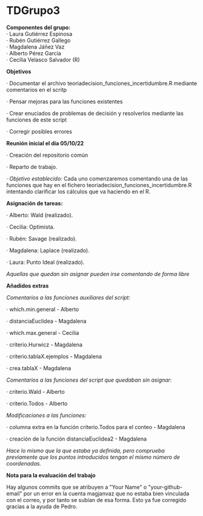# TDGrupo3
**Componentes del grupo:**    
· Laura Gutiérrez Espinosa  
· Rubén Gutiérrez Gallego  
· Magdalena Jáñez Vaz  
· Alberto Pérez García  
· Cecilia Velasco Salvador (R)  

**Objetivos**

· Documentar el archivo teoriadecision_funciones_incertidumbre.R mediante comentarios en el scritp

· Pensar mejoras para las funciones existentes

· Crear enuciados de problemas de decisión y resolverlos mediante las funciones de este script

· Corregir posibles errores


**Reunión inicial el día 05/10/22**

· Creación del repositorio común

· Reparto de trabajo.

· *Objetivo establecido:* Cada uno comenzaremos comentando una de las funciones que hay en el fichero teoriadecision_funciones_incertidumbre.R intentando clarificar los cálculos que va haciendo en el R.

**Asignación de tareas:**

· Alberto: Wald (realizado).

· Cecilia: Optimista. 

· Rubén: Savage (realizado). 

· Magdalena: Laplace (realizado). 

· Laura: Punto Ideal (realizado). 

*Aquellas que quedan sin asignar pueden irse comentando de forma libre*


**Añadidos extras**

*Comentarios a las funciones auxiliares del script:*

· which.min.general - Alberto

· distanciaEuclidea - Magdalena

· which.max.general - Cecilia

· criterio.Hurwicz - Magdalena

· criterio.tablaX.ejemplos - Magdalena

· crea.tablaX - Magdalena


*Comentarios a las funciones del script que quedaban sin asignar:*

· criterio.Wald - Alberto

· criterio.Todos - Alberto


*Modificaciones a las funciones:*

· columna extra en la función criterio.Todos para el conteo - Magdalena

· creación de la función distanciaEuclidea2 - Magdalena

*Hace lo mismo que la que estaba ya definida, pero comprueba previamente que los puntos introducidos tengan el mismo número de coordenadas.*

**Nota para la evaluación del trabajo**

Hay algunos commits que se atribuyen a "Your Name" o "your-github-email" por un error en la cuenta magjanvaz que no estaba bien vinculada con el correo, y por tanto se subían de esa forma. Esto ya fue corregido gracias a la ayuda de Pedro.
